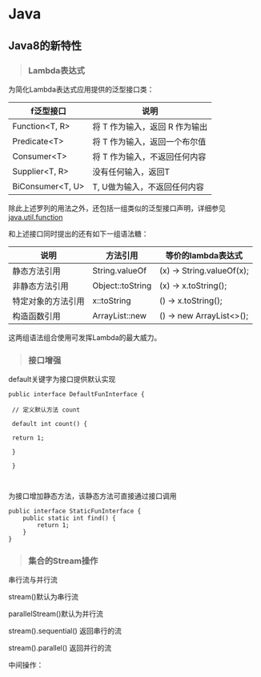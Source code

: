 # Java

## Java8的新特性

> ### Lambda表达式

为简化Lambda表达式应用提供的泛型接口类：

| f泛型接口 | 说明 |
| --- | --- |
| Function&lt;T, R&gt; | 将 T 作为输入，返回 R 作为输出 |
| Predicate&lt;T&gt; | 将 T 作为输入，返回一个布尔值 |
| Consumer&lt;T&gt; | 将 T 作为输入，不返回任何内容 |
| Supplier&lt;T, R&gt; | 没有任何输入，返回T |
| BiConsumer&lt;T, U&gt; | T, U做为输入，不返回任何内容 |

除此上述罗列的用法之外，还包括一组类似的泛型接口声明，详细参见[java.util.function](http://javadocs.techempower.com/jdk18/api/java/util/function/package-summary.html)

和上述接口同时提出的还有如下一组语法糖：

| 说明 | 方法引用 | 等价的lambda表达式 |
| --- | --- | --- |
| 静态方法引用 | String.valueOf | \(x\) -&gt; String.valueOf\(x\); |
| 非静态方法引用 | Object::toString | \(x\) -&gt; x.toString\(\); |
| 特定对象的方法引用 | x::toString | \(\) -&gt; x.toString\(\); |
| 构造函数引用 | ArrayList::new | \(\) -&gt; new ArrayList&lt;&gt;\(\); |
这两组语法组合使用可发挥Lambda的最大威力。

> ### 接口增强

default关键字为接口提供默认实现

```
public interface DefaultFunInterface {

 // 定义默认方法 count

 default int count() {

 return 1;

 }

 }



```

为接口增加静态方法，该静态方法可直接通过接口调用

```
public interface StaticFunInterface {
    public static int find() {
        return 1;
    }
}
```

> ### 集合的Stream操作

串行流与并行流

stream\(\)默认为串行流

parallelStream\(\)默认为并行流

stream\(\).sequential\(\) 返回串行的流

stream\(\).parallel\(\) 返回并行的流

中间操作：

